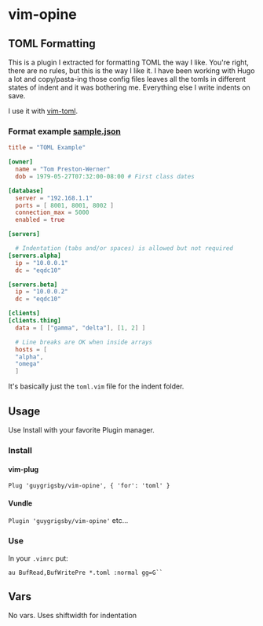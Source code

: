 # vim-opine

## TOML Formatting

This is a plugin I extracted for formatting TOML the way I like. You're right, there are no rules, but this is the way I like it. I have been working with Hugo a lot and copy/pasta-ing those config files leaves all the tomls in different states of indent and it was bothering me. Everything else I write indents on save. 

I use it with [vim-toml](https://github.com/cespare/vim-toml).

### Format example [sample.json](sample.json)
```toml
title = "TOML Example"

[owner]
  name = "Tom Preston-Werner"
  dob = 1979-05-27T07:32:00-08:00 # First class dates

[database]
  server = "192.168.1.1"
  ports = [ 8001, 8001, 8002 ]
  connection_max = 5000
  enabled = true

[servers]

  # Indentation (tabs and/or spaces) is allowed but not required
[servers.alpha]
  ip = "10.0.0.1"
  dc = "eqdc10"

[servers.beta]
  ip = "10.0.0.2"
  dc = "eqdc10"

[clients]
[clients.thing]
  data = [ ["gamma", "delta"], [1, 2] ]

  # Line breaks are OK when inside arrays
  hosts = [
  "alpha",
  "omega"
  ]
```

It's basically just the `toml.vim` file for the indent folder.

## Usage
Use Install with your favorite Plugin manager.
### Install
#### vim-plug
`
Plug 'guygrigsby/vim-opine', { 'for': 'toml' }
`
#### Vundle
`
Plugin 'guygrigsby/vim-opine'
`
etc...
### Use
In your `.vimrc` put:
```
au BufRead,BufWritePre *.toml :normal gg=G``
```

## Vars
No vars. Uses shiftwidth for indentation
